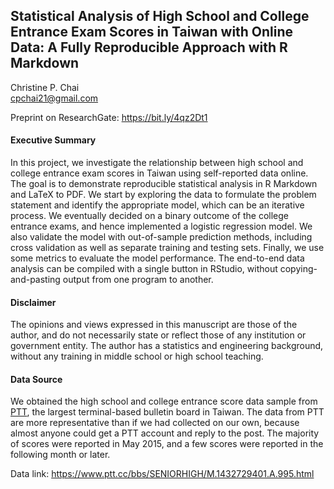 ## Statistical Analysis of High School and College Entrance Exam Scores in Taiwan with Online Data: A Fully Reproducible Approach with R Markdown  

Christine P. Chai  
<cpchai21@gmail.com>

Preprint on ResearchGate: <https://bit.ly/4qz2Dt1>

#### Executive Summary

In this project, we investigate the relationship between high school and college entrance exam scores in Taiwan using self-reported data online. The goal is to demonstrate reproducible statistical analysis in R Markdown and LaTeX to PDF. We start by exploring the data to formulate the problem statement and identify the appropriate model, which can be an iterative process. We eventually decided on a binary outcome of the college entrance exams, and hence implemented a logistic regression model. We also validate the model with out-of-sample prediction methods, including cross validation as well as separate training and testing sets. Finally, we use some metrics to evaluate the model performance. The end-to-end data analysis can be compiled with a single button in RStudio, without copying-and-pasting output from one program to another.   

#### Disclaimer

The opinions and views expressed in this manuscript are those of the author, and do not necessarily state or reflect those of any institution or government entity. The author has a statistics and engineering background, without any training in middle school or high school teaching.

#### Data Source

We obtained the high school and college entrance score data sample from [PTT](https://term.ptt.cc/), the largest terminal-based bulletin board in Taiwan. The data
from PTT are more representative than if we had collected on our own, because almost anyone could get a PTT account and reply to the post. The majority of scores were reported in May 2015, and a few scores were reported in the following month or later.   

Data link: <https://www.ptt.cc/bbs/SENIORHIGH/M.1432729401.A.995.html>
